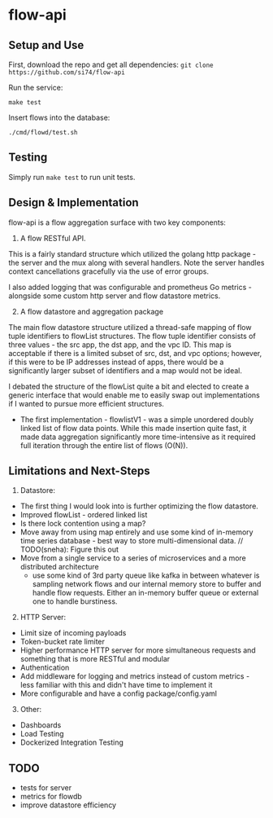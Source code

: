 # flow-api

## Setup and Use

First, download the repo and get all dependencies:
`git clone https://github.com/si74/flow-api`

Run the service: 

`make test`

Insert flows into the database: 

`./cmd/flowd/test.sh`

## Testing 

Simply run `make test` to run unit tests. 

## Design & Implementation 

flow-api is a flow aggregation surface with two key components: 

1. A flow RESTful API. 

This is a fairly standard structure which utilized the golang http package - the 
server and the mux along with several handlers. Note the server handles context cancellations gracefully via the use of error groups. 

I also added logging that was configurable and prometheus Go metrics - alongside some custom http server and flow datastore metrics. 

2. A flow datastore and aggregation package

The main flow datastore structure utilized a thread-safe mapping of flow tuple identifiers to flowList structures. The flow tuple identifier consists of three values - the src app, the dst app, and the vpc ID. This map is acceptable if there is a limited subset of src, dst, and vpc options; however, if this were to be IP addresses instead of apps, there would be a significantly larger subset of identifiers and a map would not be ideal. 

I debated the structure of the flowList quite a bit and elected to create a generic interface that would enable me to easily swap out implementations if I wanted to pursue more efficient structures. 

- The first implementation - flowlistV1 - was a simple unordered doubly linked list of flow data points. While this made insertion quite fast, it made data aggregation significantly more time-intensive as it required full iteration through the entire list of flows (O(N)). 

## Limitations and Next-Steps 

1. Datastore: 
- The first thing I would look into is further optimizing the flow datastore. 
- Improved flowList - ordered linked list 
- Is there lock contention using a map? 
- Move away from using map entirely and use some kind of in-memory time series database - best way to store multi-dimensional data. 
// TODO(sneha): Figure this out
- Move from a single service to a series of microservices and a more distributed architecture 
    - use some kind of 3rd party queue like kafka in between whatever is sampling network flows and our internal memory store to buffer and handle flow requests. Either an in-memory buffer queue or external one to handle burstiness.

2. HTTP Server: 
- Limit size of incoming payloads
- Token-bucket rate limiter 
- Higher performance HTTP server for more simultaneous requests and something that is more RESTful and modular 
- Authentication 
- Add middleware for logging and metrics instead of custom metrics - less familiar with this and didn't have time to implement it 
- More configurable and have a config package/config.yaml 

3. Other: 

- Dashboards 
- Load Testing
- Dockerized Integration Testing 

## TODO
- tests for server 
- metrics for flowdb
- improve datastore efficiency 
